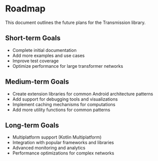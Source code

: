 # Roadmap

This document outlines the future plans for the Transmission library.

## Short-term Goals

- Complete initial documentation
- Add more examples and use cases
- Improve test coverage
- Optimize performance for large transformer networks

## Medium-term Goals

- Create extension libraries for common Android architecture patterns
- Add support for debugging tools and visualizations
- Implement caching mechanisms for computations
- Add more utility functions for common patterns

## Long-term Goals

- Multiplatform support (Kotlin Multiplatform)
- Integration with popular frameworks and libraries
- Advanced monitoring and analytics
- Performance optimizations for complex networks